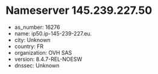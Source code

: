 # Nameserver 145.239.227.50

* as_number: 16276
* name: ip50.ip-145-239-227.eu.
* city: Unknown
* country: FR
* organization: OVH SAS
* version: 8.4.7-REL-NOESW
* dnssec: Unknown
